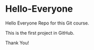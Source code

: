 # Hello-Everyone
Hello Everyone Repo for this Git course. 

This is the first project in GitHub.

Thank You!
